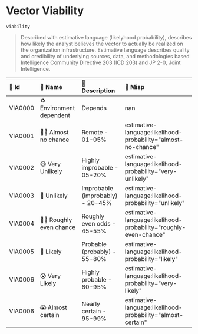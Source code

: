 

# Vector Viability

`viability`



> Described with estimative language (likelyhood probability), describes how likely the analyst believes the vector to actually be realized on the organization infrastructure. Estimative language describes quality and credibility of underlying sources, data, and methodologies based Intelligence Community Directive 203 (ICD 203) and JP 2-0, Joint Intelligence.

| 🔑 Id    | 🎫 Name                   | 🔬 Description                    | 🌌 Misp                                                           |
|:--------|:-------------------------|:---------------------------------|:-----------------------------------------------------------------|
| VIA0000 | ♻️ Environment dependent | Depends                          | nan                                                              |
| VIA0001 | 🙅‍♀️ Almost no chance    | Remote - 01-05%                  | estimative-language:likelihood-probability="almost-no-chance"    |
| VIA0002 | 😅 Very Unlikely          | Highly improbable - 05-20%       | estimative-language:likelihood-probability="very-unlikely"       |
| VIA0003 | 🤔 Unlikely               | Improbable (improbably) - 20-45% | estimative-language:likelihood-probability="unlikely"            |
| VIA0004 | 🤷‍♀️ Roughly even chance | Roughly even odds - 45-55%       | estimative-language:likelihood-probability="roughly-even-chance" |
| VIA0005 | 🧐 Likely                 | Probable (probably) - 55-80%     | estimative-language:likelihood-probability="likely"              |
| VIA0006 | 😰 Very Likely            | Highly probable - 80-95%         | estimative-language:likelihood-probability="very-likely"         |
| VIA0006 | 😱 Almost certain         | Nearly certain - 95-99%          | estimative-language:likelihood-probability="almost-certain"      |

